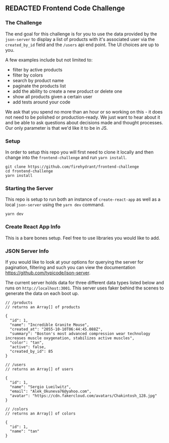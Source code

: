 ## REDACTED Frontend Code Challenge

### The Challenge

The end goal for this challenge is for you to use the data provided by the `json-server` to display a list of products with it's associated user via the `created_by_id` field and the `/users` api end point. The UI choices are up to you.

A few examples include but not limited to:

- filter by active products
- filter by colors
- search by product name
- paginate the products list
- add the ability to create a new product or delete one
- show all products given a certain user
- add tests around your code

We ask that you spend no more than an hour or so working on this - it does not need to be polished or production-ready. We just want to hear about it and be able to ask questions about decisions made and thought processes. Our only parameter is that we'd like it to be in JS.

### Setup

In order to setup this repo you will first need to clone it locally and then change into the `frontend-challenge` and run `yarn install`.

```
git clone https://github.com/firehydrant/frontend-challenge
cd frontend-challenge
yarn install
```

### Starting the Server

This repo is setup to run both an instance of `create-react-app` as well as a local `json-server` using the `yarn dev` command.

```
yarn dev
```

### Create React App Info

This is a bare bones setup. Feel free to use libraries you would like to add.

### JSON Server Info

If you would like to look at your options for querying the server for pagination, filtering and such you can view the documentation https://github.com/typicode/json-server.

The current server holds data for three different data types listed below and runs on `http://localhost:3001`. This server uses faker behind the scenes to generate the data on each boot up.

```
// /products
// returns an Array[] of products

{
  "id": 1,
  "name": "Incredible Granite Mouse",
  "created_at": "2055-10-10T06:44:45.088Z",
  "summary": "Boston's most advanced compression wear technology increases muscle oxygenation, stabilizes active muscles",
  "color": "tan",
  "active": false,
  "created_by_id": 85
}
```

```
// /users
// returns an Array[] of users

{
  "id": 1,
  "name": "Sergio Lueilwitz",
  "email": "Alek_Okuneva76@yahoo.com",
  "avatar": "https://cdn.fakercloud.com/avatars/Chakintosh_128.jpg"
}
```

```
// /colors
// returns an Array[] of colors

{
  "id": 1,
  "name": "tan"
}
```
